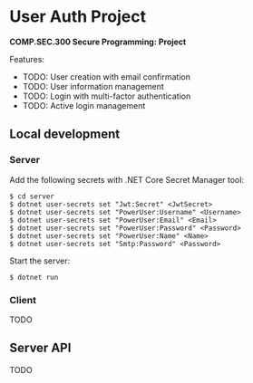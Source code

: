 # User Auth Project
**COMP.SEC.300 Secure Programming: Project**

Features:
- TODO: User creation with email confirmation
- TODO: User information management
- TODO: Login with multi-factor authentication
- TODO: Active login management

## Local development

### Server
Add the following secrets with .NET Core Secret Manager tool:
```
$ cd server
$ dotnet user-secrets set "Jwt:Secret" <JwtSecret>
$ dotnet user-secrets set "PowerUser:Username" <Username>
$ dotnet user-secrets set "PowerUser:Email" <Email>
$ dotnet user-secrets set "PowerUser:Password" <Password>
$ dotnet user-secrets set "PowerUser:Name" <Name>
$ dotnet user-secrets set "Smtp:Password" <Password>
```

Start the server:
```
$ dotnet run
```

### Client
TODO

## Server API
TODO
